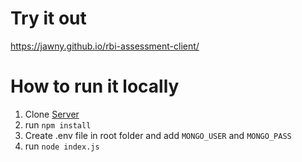 # Try it out

https://jawny.github.io/rbi-assessment-client/

# How to run it locally

1. Clone [Server](https://github.com/Jawny/rbi-assessment)
2. run `npm install`
3. Create .env file in root folder and add `MONGO_USER` and `MONGO_PASS`
4. run `node index.js`
